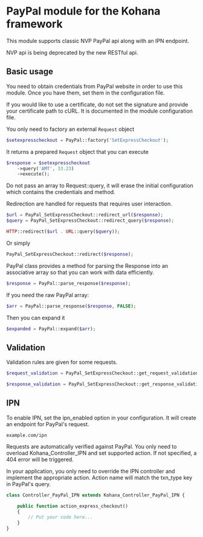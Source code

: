 PayPal module for the Kohana framework
======================================

This module supports classic NVP PayPal api along with an IPN endpoint.

NVP api is being deprecated by the new RESTful api.

Basic usage
-----------
You need to obtain credentials from PayPal website in order to use this module.
Once you have them, set them in the configuration file.

If you would like to use a certificate, do not set the signature and provide 
your certificate path to cURL. It is documented in the module configuration 
file.

You only need to factory an external `Request` object
```php
$setexpresscheckout = PayPal::factory('SetExpressCheckout');
```

It returns a prepared `Request` object that you can execute
```php
$response = $setexpresscheckout
    ->query('AMT', 33.23)
    ->execute();
```

Do not pass an array to Request::query, it will erase the initial configuration
which contains the credentials and method.

Redirection are handled for requests that requires user interaction.
```php
$url = PayPal_SetExpressCheckout::redirect_url($response);
$query = PayPal_SetExpressCheckout::redirect_query($response);

HTTP::redirect($url . URL::query($query));
```

Or simply
```php
PayPal_SetExpressCheckout::redirect($response);
```

PayPal class provides a method for parsing the Response into an associative 
array so that you can work with data efficiently. 
```php
$response = PayPal::parse_response($response);
```

If you need the raw PayPal array:
```php
$arr = PayPal::parse_response($response, FALSE);
```

Then you can expand it
```php
$expanded = PayPal::expand($arr);
```

Validation
----------
Validation rules are given for some requests.
```php
$request_validation = PayPal_SetExpressCheckout::get_request_validation($request);

$response_validation = PayPal_SetExpressCheckout::get_response_validation($response);
```

IPN
---
To enable IPN, set the ipn\_enabled option in your configuration. It will create 
an endpoint for PayPal's request.

    example.com/ipn

Requests are automatically verified against PayPal. You only need to overload 
Kohana\_Controller\_IPN and set supported action. If not specified, a 404 error 
will be triggered.

In your application, you only need to override the IPN controller and implement
the appropriate action. Action name will match the txn_type key in PayPal's 
query.
```php
class Controller_PayPal_IPN extends Kohana_Controller_PayPal_IPN {

    public function action_express_checkout() 
    {
        // Put your code here...
    }
}
```
